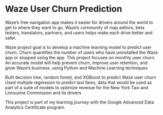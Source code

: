# Waze User Churn Prediction
Waze’s free navigation app makes it easier for drivers around the world to get to where they want to go. Waze’s community of map editors, beta testers, translators, partners, and users helps make each drive better and safer. 

Waze project goal is to develop a machine learning model to predict user churn. Churn quantifies the number of users who have uninstalled the Waze app or stopped using the app. This project focuses on monthly user churn. An accurate model will help prevent churn, improve user retention, and grow Waze’s business. using Python and Machine Learning techniques

Built decision tree, random forest, and XGBoost to predict Waze user churn Used multiple regression to predict taxi fares, data that would be used as part of a suite of models to optimize revenue for the New York Taxi and Limousine Commission and its drivers

This project is part of my learning journey with the Google Advanced Data Analytics Certificate program. 
